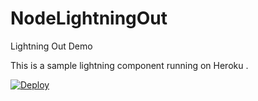 # NodeLightningOut
Lightning Out Demo

This is a sample lightning component running on Heroku .

[![Deploy](https://www.herokucdn.com/deploy/button.svg)](https://heroku.com/deploy?template=https://github.com/gleelamohan/lightningout-democomponent)

